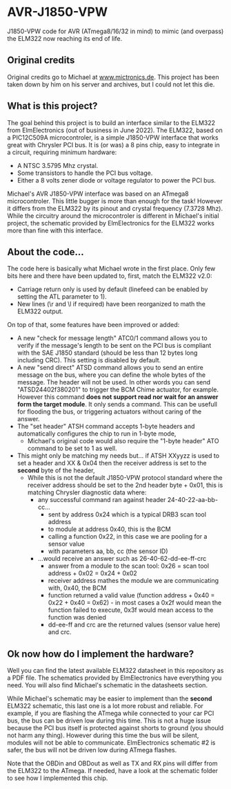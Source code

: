 # AVR-J1850-VPW
J1850-VPW code for AVR (ATmega8/16/32 in mind) to mimic (and overpass) the ELM322 now reaching its end of life.

## Original credits
Original credits go to Michael at www.mictronics.de. This project has been taken down by him on his server and archives, but I could not let this die. 

## What is this project?
The goal behind this project is to build an interface similar to the ELM322 from ElmElectronics (out of business in June 2022). 
The ELM322, based on a PIC12C509A microcontroler, is a simple J1850-VPW interface that works great with Chrysler PCI bus. It is (or was) a 8 pins chip, easy to integrate in a circuit, requiring minimum hardware:
* A NTSC 3.5795 Mhz crystal.
* Some transistors to handle the PCI bus voltage.
* Either a 8 volts zener diode or voltage regulator to power the PCI bus.

Michael's AVR J1850-VPW interface was based on an ATmega8 microcontroler. 
This little bugger is more than enough for the task! However it differs from the ELM322 by its pinout and crystal frequency (7.3728 Mhz). While the circuitry around the microcontroler is different in Michael's initial project, the schematic provided by ElmElectronics for the ELM322 works more than fine with this interface. 

## About the code...
The code here is basically what Michael wrote in the first place. Only few bits here and there have been updated to, first, match the ELM322 v2.0:
* Carriage return only is used by default (linefeed can be enabled by setting the ATL parameter to 1).
* New lines (\r and \l if required) have been reorganized to math the ELM322 output. 

On top of that, some features have been improved or added:
* A new "check for message length" ATC0/1 command allows you to verify if the message's length to be sent on the PCI bus is compliant with the SAE J1850 standard (should be less than 12 bytes long including CRC). This setting is disabled by default.
* A new "send direct" ATSD command allows you to send an entire message on the bus, where you can define the whole bytes of the message. The header will not be used. In other words you can send "ATSD24402f380201" to trigger the BCM Chime actuator, for example. However this command **does not support read nor wait for an answer form the target module**. It only sends a command. This can be usefull for flooding the bus, or triggering actuators without caring of the answer.
* The "set header" ATSH command accepts 1-byte headers and automatically configures the chip to run in 1-byte mode,
  * Michael's original code would also require the "1-byte header" ATO command to be set to 1 as well.
* This might only be matching my needs but... if ATSH XXyyzz is used to set a header and XX & 0x04 then the receiver address is set to the **second** byte of the header,
  * While this is not the default J1850-VPW protocol standard where the receiver address should be set to the 2nd header byte + 0x01, this is matching Chrysler diagnostic data where:
    * any successful command ran against header 24-40-22-aa-bb-cc...
      * sent by address 0x24 which is a typical DRB3 scan tool address
      * to module at address 0x40, this is the BCM
      * calling a function 0x22, in this case we are pooling for a sensor value
      * with parameters aa, bb, cc (the sensor ID)
    *  ...would receive an answer such as 26-40-62-dd-ee-ff-crc
       * answer from a module to the scan tool: 0x26 = scan tool address + 0x02 = 0x24 + 0x02
       * receiver address mathes the module we are communicating with, 0x40, the BCM
       * function returned a valid value (function address + 0x40 = 0x22 + 0x40 = 0x62) - in most cases a 0x2f would mean the function failed to execute, 0x3f would mean access to the function was denied
       * dd-ee-ff and crc are the returned values (sensor value here) and crc.

## Ok now how do I implement the hardware?
Well you can find the latest available ELM322 datasheet in this repository as a PDF file. The schematics provided by ElmElectronics have everything you need. You will also find Michael's schematic in the datasheets section. 

While Michael's schematic may be easier to implement than the **second** ELM322 schematic, this last one is a lot more robust and reliable. For example, if you are flashing the ATmega while connected to your car PCI bus, the bus can be driven low during this time. This is not a huge issue because the PCI bus itself is protected against shorts to ground (you should not harm any thing). However during this time the bus will be silent, modules will not be able to communicate. 
ElmElectronics schematic #2 is safer, the bus will not be driven low during ATmega flashes. 

Note that the OBDin and OBDout as well as TX and RX pins will differ from the ELM322 to the ATmega. If needed, have a look at the schematic folder to see how I implemented this chip. 